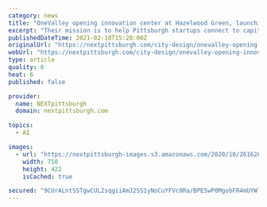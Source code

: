 ```yaml
---
category: news
title: "OneValley opening innovation center at Hazelwood Green, launching Pittsburgh Startup Challenge and more"
excerpt: "Their mission is to help Pittsburgh startups connect to capital, talent networks and customers on a global scale — and give them a physical, supportive place to grow and thrive."
publishedDateTime: 2021-02-18T15:20:00Z
originalUrl: "https://nextpittsburgh.com/city-design/onevalley-opening-innovation-center-at-hazelwood-green-launching-pittsburgh-startup-challenge-and-more/"
webUrl: "https://nextpittsburgh.com/city-design/onevalley-opening-innovation-center-at-hazelwood-green-launching-pittsburgh-startup-challenge-and-more/"
type: article
quality: 6
heat: 6
published: false

provider:
  name: NEXTpittsburgh
  domain: nextpittsburgh.com

topics:
  - AI

images:
  - url: "https://nextpittsburgh-images.s3.amazonaws.com/2020/10/26162838/RoundhouseInteriorView10-26-20-1-scaled-e1613586059172.jpg"
    width: 750
    height: 422
    isCached: true

secured: "9CUrALntSSTgwCUL2sqgiiAmJ2SS1yNoCuYFVc0Ra/BPE5wP0MgobFR4mUYWlsceKxI+gOUL0FnNnhnwJ1eTmiRZO74f+woE8GUkr3R1++mlSTFiy4P1Ogpk932umqx+j500OTRb5IeYBOA2Nx1jSFgVgqePbC+R1PYEa7GRBmhxsGw4pr2FN5EPzwcBpR2JZd4IHKOEEm+DIgqglRHVK0Eg7nAjnafljFnwSsWwtfrZ6TyOP24Ce1D3tp7EH30Ko8U8p9ZJU/sSJ01dq/FD7cTp0yDo6cMwUHQE2+4yINhVibX2YTp8XTRpI7i8xLRnpMlj5qgSN1sllzRm71I9xi39M835mhg5uJdnxqeU6l8=;tJAi+A7rlyWpsN0HjQ1FrA=="
---
```


